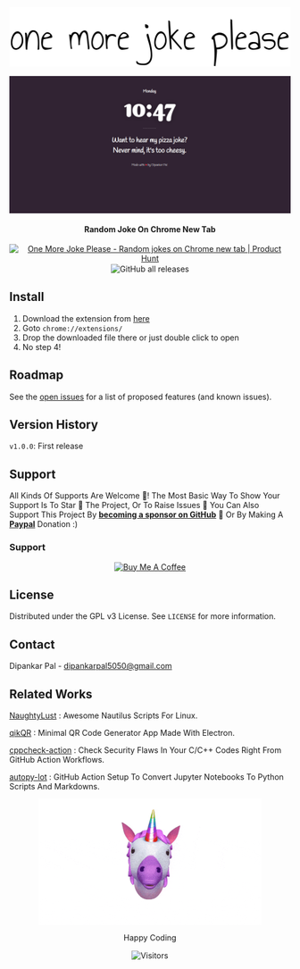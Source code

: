<div align=center>
  <img src="./logo.svg" align=center>
  <br></br>
  <img align="center" src="./logo.png"/> 
  
  <p> </p>
  <p align=center>
  <h4 align=center > Random Joke On Chrome New Tab</h4>
  <a href="https://www.producthunt.com/posts/one-more-joke-please?utm_source=badge-featured&utm_medium=badge&utm_souce=badge-one-more-joke-please" target="_blank"><img src="https://api.producthunt.com/widgets/embed-image/v1/featured.svg?post_id=305949&theme=dark" alt="One More Joke Please - Random jokes on Chrome new tab | Product Hunt" style="width: 250px; height: 54px;" width="250" height="54" /></a>
<img align=center alt="GitHub all releases" src="https://img.shields.io/github/downloads/deep5050/one-more-joke-please/total?style=for-the-badge">
</p>
  </div>

## Install
1. Download the extension from [here](https://github.com/deep5050/one-more-joke-please/releases/download/v1.0/one-more-joke-please-v1.0.crx)
2. Goto `chrome://extensions/`
3. Drop the downloaded file there or just double click to open
4. No step 4!

## Roadmap

See the [open issues](https://github.com/deep5050/one-more-joke-please/issues) for a list of proposed features (and known issues).


## Version History


`v1.0.0`: First release


## Support

All Kinds Of Supports Are Welcome :raised_hands:! The Most Basic Way To Show Your Support Is To Star :star2: The Project, Or To Raise Issues :speech_balloon: You Can Also Support This Project By [**becoming a sponsor on GitHub**](https://github.com/sponsors/deep5050) :clap: Or By Making A [**Paypal**](https://paypal.me/deep5050) Donation :)


### Support
<p align=center><a href="https://www.buymeacoffee.com/deep5050" target="_blank"><img src="https://cdn.buymeacoffee.com/buttons/v2/default-yellow.png" alt="Buy Me A Coffee" style="height: 40px !important;width: 117px !important;" ></a></p>


<!-- LICENSE -->
## License

Distributed under the GPL v3 License. See `LICENSE` for more information.



<!-- CONTACT -->
## Contact

Dipankar Pal - dipankarpal5050@gmail.com


## Related Works
[NaughtyLust](https://github.com/deep5050/NaughtyLust) : Awesome Nautilus Scripts For Linux.

[qikQR](https://github.com/deep5050/qikQR) : Minimal QR Code Generator App Made With Electron.

[cppcheck-action](https://github.com/deep5050/cppcheck-action) : Check Security Flaws In Your C/C++ Codes Right From GitHub Action Workflows.

[autopy-lot](https://github.com/deep5050/autopy-lot) : GitHub Action Setup To Convert Jupyter Notebooks To Python Scripts And Markdowns.

<div align=center>
<p align=center><img align=center src="https://raw.githubusercontent.com/liyasthomas/templates/master/assets/logo.gif" alt="unicorn" width="400">
</p>
<p align=center>Happy Coding</p>
  
<p align=center><img align=center  src="https://visitor-badge.laobi.icu/badge?page_id=deep5050.one-more-joke-please" alt="Visitors">  </p>

</div>

